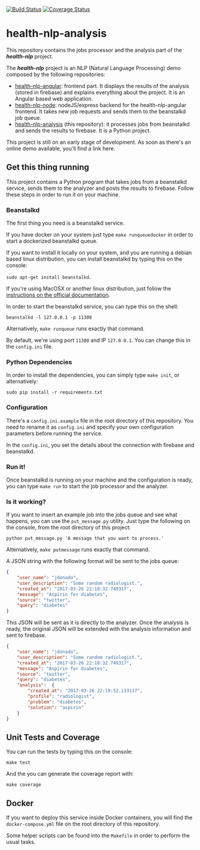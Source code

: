 [![Build Status](https://travis-ci.org/fjrd84/health-nlp-analysis.svg?branch=master)](https://travis-ci.org/fjrd84/health-nlp-analysis)
[![Coverage Status](https://coveralls.io/repos/github/fjrd84/health-nlp-analysis/badge.svg?branch=master)](https://coveralls.io/github/fjrd84/health-nlp-analysis?branch=master)

# health-nlp-analysis
This repository contains the jobs processor and the analysis part of the ***health-nlp*** project.

The ***health-nlp*** project is an NLP (Natural Language Processing) demo composed by the following repositories:

- [health-nlp-angular](https://github.com/fjrd84/health-nlp-angular): frontend part. It displays the results of the analysis (stored in firebase) and explains everything about the project. It is an Angular based web application.
- [health-nlp-node](https://github.com/fjrd84/health-nlp-node): nodeJS/express backend for the health-nlp-angular frontend. It takes new job requests and sends them to the beanstalkd job queue.
- [health-nlp-analysis](https://github.com/fjrd84/health-nlp-analysis) (this repository): it processes jobs from beanstalkd and sends the results to firebase. It is a Python project.

This project is still on an early stage of development. As soon as there's an online demo available, you'll find a link here.

## Get this thing running

This project contains a Python program that takes jobs from a beanstalkd service, sends them to the analyzer and posts the results to firebase. Follow these steps in order to run it on your machine.

### Beanstalkd

The first thing you need is a beanstalkd service.

If you have docker on your system just type `make runqueuedocker` in order to start a dockerized beanstalkd queue.

If you want to install it locally on your system, and you are running a debian based linux distribution, you can install beanstalkd by typing this on the console:

`sudo apt-get install beanstalkd`.

If you're using MacOSX or another linux distribution, just follow the [instructions on the official documentation](http://kr.github.io/beanstalkd/download.html).

In order to start the beanstalkd service, you can type this on the shell:

`beanstalkd -l 127.0.0.1 -p 11300`

Alternatively, `make runqueue` runs exactly that command.

By default, we're using port `11300` and IP `127.0.0.1`. You can change this in the `config.ini` file.

### Python Dependencies

In order to install the dependencies, you can simply type `make init`, or alternatively:

`sudo pip install -r requirements.txt`

### Configuration

There's a `config.ini.example` file in the root directory of this repository. You need to rename it as `config.ini` and specify your own configuration parameters before running the service.

In the `config.ini`, you set the details about the connection with firebase and beanstalkd.

### Run it!

Once beanstalkd is running on your machine and the configuration is ready, you can type `make run` to start the job processor and the analyzer.

### Is it working?

If you want to insert an example job into the jobs queue and see what happens, you can use the `put_message.py` utility. Just type the following on the console, from the root directory of this project:

`python put_message.py 'A message that you want to process.'`

Alternatively, `make putmessage` runs exactly that command.

A JSON string with the following format will be sent to the jobs queue:

```json
{
    "user_name": "jdonado",
    "user_description": "Some random radiologist.",
    "created_at": "2017-03-26 22:18:32.749317",
    "message": "Aspirin for diabetes",
    "source": "twitter",
    "query": "diabetes"
}
```

This JSON will be sent as it is directly to the analyzer. Once the analysis is ready, the original JSON will be extended with the analysis information and sent to firebase.

```json
{
    "user_name": "jdonado",
    "user_description": "Some random radiologist.",
    "created_at": "2017-03-26 22:18:32.749317",
    "message": "Aspirin for diabetes",
    "source": "twitter",
    "query": "diabetes",
    "analysis":  {
        "created_at": "2017-03-26 22:19:52.133117",
        "profile": "radiologist",
        "problem": "diabetes",
        "solution": "aspirin"
    }
}
```


## Unit Tests and Coverage

You can run the tests by typing this on the console:

`make test`

And the you can generate the coverage report with:

`make coverage`

## Docker

If you want to deploy this service inside Docker containers, you will find the `docker-compose.yml` file on the root directory of this repository.

Some helper scripts can be found into the `Makefile` in order to perform the usual tasks.
